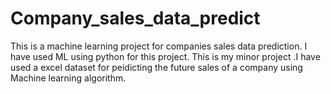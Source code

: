 # Company_sales_data_predict
This is a machine learning project for companies sales data prediction.
I have used ML using python for this project.
This is my minor project .I have used a excel dataset for peidicting the future sales of a company using Machine learning algorithm.

